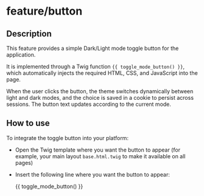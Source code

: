 # feature/button

## Description

This feature provides a simple Dark/Light mode toggle button for the application.

It is implemented through a Twig function ```{{ toggle_mode_button() }}```, which automatically injects the required HTML, CSS, and JavaScript into the page.

When the user clicks the button, the theme switches dynamically between light and dark modes, and the choice is saved in a cookie to persist across sessions. The button text updates according to the current mode.

## How to use

To integrate the toggle button into your platform:

- Open the Twig template where you want the button to appear (for example, your main layout ```base.html.twig``` to make it available on all pages)

- Insert the following line where you want the button to appear:
    
    {{ toggle_mode_button() }}
